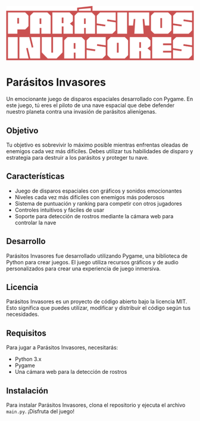 ![Parásitos Invasores](assets/images/logo.png)

# Parásitos Invasores

Un emocionante juego de disparos espaciales desarrollado con Pygame. En este juego, tú eres el piloto de una nave espacial que debe defender nuestro planeta contra una invasión de parásitos alienígenas.

## Objetivo

Tu objetivo es sobrevivir lo máximo posible mientras enfrentas oleadas de enemigos cada vez más difíciles. Debes utilizar tus habilidades de disparo y estrategia para destruir a los parásitos y proteger tu nave.

## Características

- Juego de disparos espaciales con gráficos y sonidos emocionantes
- Niveles cada vez más difíciles con enemigos más poderosos
- Sistema de puntuación y ranking para competir con otros jugadores
- Controles intuitivos y fáciles de usar
- Soporte para detección de rostros mediante la cámara web para controlar la nave

## Desarrollo

Parásitos Invasores fue desarrollado utilizando Pygame, una biblioteca de Python para crear juegos. El juego utiliza recursos gráficos y de audio personalizados para crear una experiencia de juego inmersiva.

## Licencia

Parásitos Invasores es un proyecto de código abierto bajo la licencia MIT. Esto significa que puedes utilizar, modificar y distribuir el código según tus necesidades.

## Requisitos

Para jugar a Parásitos Invasores, necesitarás:

- Python 3.x
- Pygame
- Una cámara web para la detección de rostros

## Instalación

Para instalar Parásitos Invasores, clona el repositorio y ejecuta el archivo `main.py`. ¡Disfruta del juego!
